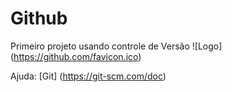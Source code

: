 # Github 
Primeiro projeto usando controle de Versão
![Logo] (https://github.com/favicon.ico)

Ajuda: [Git] (https://git-scm.com/doc)